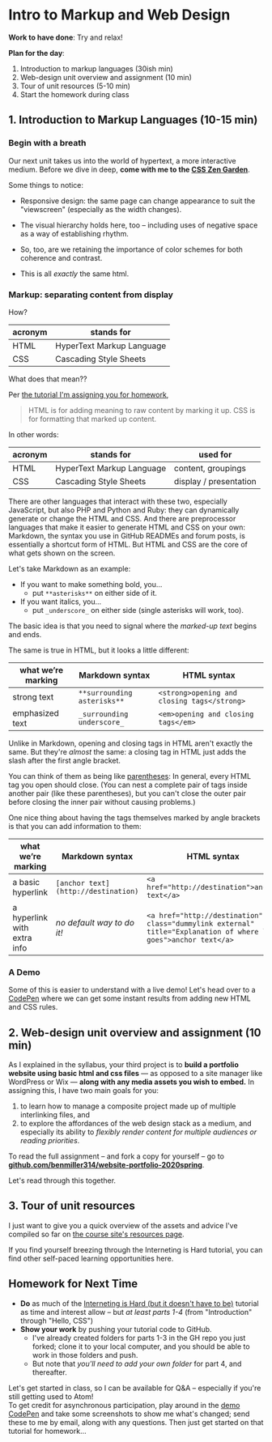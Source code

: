 
# Intro to Markup and Web Design

**Work to have done**: Try and relax!

**Plan for the day**:

1. Introduction to markup languages (30ish min)
2. Web-design unit overview and assignment (10 min)
3. Tour of unit resources (5-10 min)
4. Start the homework during class <!-- so we can make sure you've got Atom working properly -->

## 1. Introduction to Markup Languages (10-15 min)

### Begin with a breath
Our next unit takes us into the world of hypertext, a more interactive medium. Before we dive in deep, <strong>come with me to the <a href="http://www.csszengarden.com">CSS Zen Garden</a></strong>.

Some things to notice:

* Responsive design: the same page can change appearance to suit the "viewscreen" (especially as the width changes).

<!-- demo Verde Moderna (the default), -->

* The visual hierarchy holds here, too – including uses of negative space as a way of establishing rhythm.

<!-- Screen Filler, -->

* So, too, are we retaining the importance of color schemes for both coherence and contrast.

<!-- Mid-Century Modern -->

* This is all _exactly_ the same html.

<!-- Even A Robot Named Jimmy. -->

### Markup: separating content from display
How?

<table class="table table-bordered thead-light">
  <thead>
    <tr>
      <th>acronym</th>
      <th>stands for</th>
    </tr>
  </thead>
  <tbody>
    <tr>
      <td>HTML</td>
      <td>HyperText Markup Language</td>
    </tr>
    <tr>
      <td>CSS</td>
      <td>Cascading Style Sheets</td>
    </tr>
  </tbody>
</table>

What does that mean??

Per [the tutorial I'm assigning you for homework](https://internetingishard.com/html-and-css/introduction#html-css-and-javascript),
> HTML is for adding meaning to raw content by marking it up.
CSS is for formatting that marked up content.

<!-- Make the connection to their own markup on the Issue Queue: bold, italic, etc. Make the connection to -->

In other words:

<table class="table table-bordered thead-light">
  <thead>
    <tr>
      <th>acronym</th>
      <th>stands for</th>
      <th>used for</th>
    </tr>
  </thead>
  <tbody>
    <tr>
      <td>HTML</td>
      <td>HyperText Markup Language</td>
      <td>content, groupings</td>
    </tr>
    <tr>
      <td>CSS</td>
      <td>Cascading Style Sheets</td>
      <td>display / presentation</td>
    </tr>
  </tbody>
</table>

There are other languages that interact with these two, especially JavaScript, but also PHP and Python and Ruby: they can dynamically generate or change the HTML and CSS. And there are preprocessor languages that make it easier to generate HTML and CSS on your own: Markdown, the syntax you use in GitHub READMEs and forum posts, is essentially a shortcut form of HTML. But HTML and CSS are the core of what gets shown on the screen.

Let's take Markdown as an example:

* If you want to make something bold, you...
  - put `**asterisks**` on either side of it.
* If you want italics, you...
  - put `_underscore_` on either side (single asterisks will work, too).

<div class="alert alert-info">
The basic idea is that you need to signal where the <em>marked-up text</em> begins and ends.
</div>

The same is true in HTML, but it looks a little different:

<table class="table table-bordered thead-light">
  <thead>
    <tr>
      <th>what we’re marking</th>
      <th>Markdown syntax</th>
      <th>HTML syntax</th>
    </tr>
  </thead>
  <tbody>
    <tr>
      <td>strong text</td>
      <td><code class="language-plaintext highlighter-rouge">**surrounding asterisks**</code></td>
      <td><code class="language-plaintext highlighter-rouge">&lt;strong&gt;opening and closing tags&lt;/strong&gt;</code></td>
    </tr>
    <tr>
      <td>emphasized text</td>
      <td><code class="language-plaintext highlighter-rouge">_surrounding underscore_</code></td>
      <td><code class="language-plaintext highlighter-rouge">&lt;em&gt;opening and closing tags&lt;/em&gt;</code></td>
    </tr>
  </tbody>
</table>

<div class="alert alert-info">
<p>Unlike in Markdown, opening and closing tags in HTML aren't exactly the same. But they're <em>almost</em> the same: a closing tag in HTML just adds the slash after the first angle bracket.</p>

<p>You can think of them as being like <a href="https://xkcd.com/859/">parentheses</a>: In general, every HTML tag you open should close. (You can nest a complete pair of tags inside another pair (like these parentheses), but you can't close the outer pair before closing the inner pair without causing problems.)</p>
</div>

One nice thing about having the tags themselves marked by angle brackets is that you can add information to them:

<table class="table table-bordered thead-light">
  <thead>
    <tr>
      <th>what we’re marking</th>
      <th>Markdown syntax</th>
      <th>HTML syntax</th>
    </tr>
  </thead>
  <tbody>
    <tr>
      <td>a basic hyperlink</td>
      <td><code class="language-plaintext highlighter-rouge">[anchor text](http://destination)</code></td>
      <td><code class="language-plaintext highlighter-rouge">&lt;a href="http://destination"&gt;anchor text&lt;/a&gt;</code></td>
    </tr>
    <tr>
      <td>a hyperlink with extra info</td>
      <td><em>no default way to do it!</em></td>
      <td><span title="title text is what you see on hover"><code class="language-plaintext highlighter-rouge">&lt;a href="http://destination" class="dummylink external" title="Explanation of where link goes"&gt;anchor text&lt;/a&gt;</code></span></td>
    </tr>
  </tbody>
</table>

### A Demo
Some of this is easier to understand with a live demo! Let's head over to a [CodePen](https://codepen.io/benmiller314/pen/poJROZM?editors=1100) where we can get some instant results from adding new HTML and CSS rules.

<!--
CSS rules to hit:
1. headers
2. paragraphs
3. using Atom to auto-close tags
4. no default spacing: let's change it!
5. a div is like a layer-group: collect these things, operate on them together. it's a container.
6. ids and # selectors
7. classes and . selectors
 -->


## 2. Web-design unit overview and assignment (10 min)

As I explained in the syllabus, your third project is to **build a portfolio website using basic html and css files** — as opposed to a site manager like WordPress or Wix — **along with any media assets you wish to embed.** In assigning this, I have two main goals for you:

1. to learn how to manage a composite project made up of multiple interlinking files, and
2. to explore the affordances of the web design stack as a medium, and especially its ability to _flexibly render content for multiple audiences or reading priorities_.

<div class="alert alert-success">
  To read the full assignment – and fork a copy for yourself – go to <strong><a href="https://github.com/benmiller314/website-portfolio-2020spring#project-3-website-portfolio">github.com/benmiller314/website-portfolio-2020spring</a></strong>.
</div>

Let's read through this together.

<!-- Go through overview, constraints, deadlines. -->

## 3. Tour of unit resources

I just want to give you a quick overview of the assets and advice I've compiled so far on [the course site's resources page]({{site.github.url}}/resources).

<div class="alert alert-info">
If you find yourself breezing through the Interneting is Hard tutorial, you can find other self-paced learning opportunities here.
</div>

## Homework for Next Time

* **Do** as much of the [Interneting is Hard (but it doesn't have to be)](https://internetingishard.com/html-and-css/) tutorial as time and interest allow – but *at least parts 1-4* (from "Introduction" through "Hello, CSS")
* **Show your work** by pushing your tutorial code to GitHub.
   - I've already created folders for parts 1-3 in the GH repo you just forked; clone it to your local computer, and you should be able to work in those folders and push.
   - But note that _you'll need to add your own folder_ for part 4, and thereafter.

<div class="alert alert-info">
Let's get started in class, so I can be available for Q&A – especially if you're still getting used to Atom!
</div>

<div class="alert alert-warning">
To get credit for asynchronous participation, play around in the <a href="https://codepen.io/benmiller314/pen/poJROZM?editors=1100">demo CodePen</a> and take some screenshots to show me what's changed; send these to me by email, along with any questions. Then just get started on that tutorial for homework...
</div>
